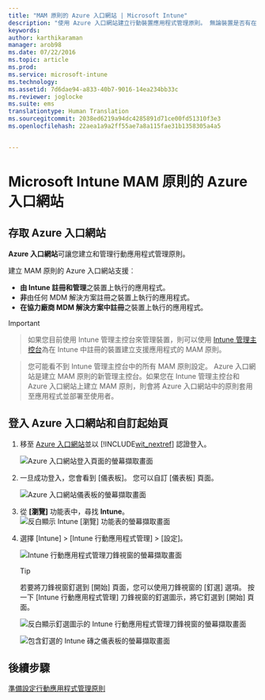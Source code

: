 ```yaml
---
title: "MAM 原則的 Azure 入口網站 | Microsoft Intune"
description: "使用 Azure 入口網站建立行動裝置應用程式管理原則。 無論裝置是否有在 Intune 中註冊，您都可以套用在這裡建立的原則。"
keywords: 
author: karthikaraman
manager: arob98
ms.date: 07/22/2016
ms.topic: article
ms.prod: 
ms.service: microsoft-intune
ms.technology: 
ms.assetid: 7d6dae94-a833-40b7-9016-14ea234bb33c
ms.reviewer: joglocke
ms.suite: ems
translationtype: Human Translation
ms.sourcegitcommit: 2038ed6219a94dc4285891d71ce00fd51310f3e3
ms.openlocfilehash: 22aea1a9a2ff55ae7a8a115fae31b1358305a4a5


---
```


# Microsoft Intune MAM 原則的 Azure 入口網站
## 存取 Azure 入口網站
**Azure 入口網站**可讓您建立和管理行動應用程式管理原則。

建立 MAM 原則的 Azure 入口網站支援︰
- **由 Intune 註冊和管理**之裝置上執行的應用程式。
- **非**由任何 MDM 解決方案註冊之裝置上執行的應用程式。
- **在協力廠商 MDM 解決方案中註冊**之裝置上執行的應用程式。

>[!IMPORTANT]

> 如果您目前使用 Intune 管理主控台來管理裝置，則可以使用 [Intune 管理主控台](configure-and-deploy-mobile-application-management-policies-in-the-microsoft-intune-console.md)為在 Intune 中註冊的裝置建立支援應用程式的 MAM 原則。

> 您可能看不到 Intune 管理主控台中的所有 MAM 原則設定。 Azure 入口網站是建立 MAM 原則的新管理主控台。如果您在 Intune 管理主控台和 Azure 入口網站上建立 MAM 原則，則會將 Azure 入口網站中的原則套用至應用程式並部署至使用者。

## 登入 Azure 入口網站和自訂起始頁

1.  移至 [Azure 入口網站](https://portal.azure.com)並以 [!INCLUDE[wit_nextref](../includes/wit_nextref_md.md)] 認證登入。

    ![Azure 入口網站登入頁面的螢幕擷取畫面](../media/AppManagement/AzurePortal_MAMSigninPage.png)

2.  一旦成功登入，您會看到 [儀表板]。 您可以自訂 [儀表板] 頁面。

    ![Azure 入口網站儀表板的螢幕擷取畫面](../media/AppManagement/AzurePortal_MAMStartboard_NoMAM.png)

3.  從 **[瀏覽]** 功能表中，尋找 **Intune**。![反白顯示 Intune [瀏覽] 功能表的螢幕擷取畫面](../media/AppManagement/AzurePortal_MAM_Browse_Intune.png)

4.  選擇 [Intune] > [Intune 行動應用程式管理] > [設定]。

    ![Intune 行動應用程式管理刀鋒視窗的螢幕擷取畫面](../media/AppManagement/AzurePortal_MAM_Mainblade.png)

    > [!TIP]
    > 若要將刀鋒視窗釘選到 [開始]  頁面，您可以使用刀鋒視窗的 [釘選]  選項。  按一下 [Intune 行動應用程式管理] 刀鋒視窗的釘選圖示，將它釘選到 [開始]  頁面。

    ![反白顯示釘選圖示的 Intune 行動應用程式管理刀鋒視窗的螢幕擷取畫面](../media/AppManagement/AzurePortal_MAM_PinBladeAction.png)

    ![包含釘選的 Intune 磚之儀表板的螢幕擷取畫面](../media/AppManagement/AzurePortal_MAM_Startboard_withMAM.png)
## 後續步驟
[準備設定行動應用程式管理原則](get-ready-to-configure-mobile-app-management-policies-with-microsoft-intune.md)



<!--HONumber=Jul16_HO4-->


